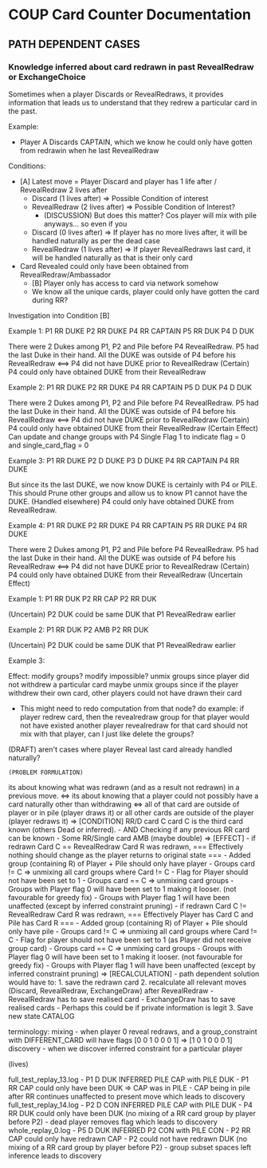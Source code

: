 # COUP Card Counter Documentation

## PATH DEPENDENT CASES 

### Knowledge inferred about card redrawn in past RevealRedraw or ExchangeChoice
Sometimes when a player Discards or RevealRedraws, it provides information that leads us to understand that they redrew a particular card in the past.

Example:
- Player A Discards CAPTAIN, which we know he could only have gotten from redrawin when he last RevealRedraw

Conditions:
- [A] Latest move = Player Discard and player has 1 life after / RevealRedraw 2 lives after
    - Discard (1 lives after) => Possible Condition of interest
    - RevealRedraw (2 lives after) => Possible Condition of Interest?
        - (DISCUSSION) But does this matter? Cos player will mix with pile anyways... so even if you
    - Discard (0 lives after) => If player has no more lives after, it will be handled naturally as per the dead case
    - RevealRedraw (1 lives after) => If player RevealRedraws last card, it will be handled naturally as that is their only card
- Card Revealed could only have been obtained from RevealRedraw/Ambassador
    - [B] Player only has access to card via network somehow
    - We know all the unique cards, player could only have gotten the card during RR?

Investigation into Condition [B]

Example 1:
P1 RR DUKE
P2 RR DUKE
P4 RR CAPTAIN
P5 RR DUK
P4 D DUK

There were 2 Dukes among P1, P2 and Pile before P4 RevealRedraw.
P5 had the last Duke in their hand.
All the DUKE was outside of P4 before his RevealRedraw <==> P4 did not have DUKE prior to RevealRedraw 
(Certain) P4 could only have obtained DUKE from their RevealRedraw

Example 2:
P1 RR DUKE
P2 RR DUKE
P4 RR CAPTAIN
P5 D DUK
P4 D DUK

There were 2 Dukes among P1, P2 and Pile before P4 RevealRedraw.
P5 had the last Duke in their hand.
All the DUKE was outside of P4 before his RevealRedraw <==> P4 did not have DUKE prior to RevealRedraw 
(Certain) P4 could only have obtained DUKE from their RevealRedraw
(Certain Effect) Can update and change groups with P4 Single Flag 1 to indicate flag = 0 and single_card_flag = 0

Example 3:
P1 RR DUKE
P2 D DUKE
P3 D DUKE
P4 RR CAPTAIN
P4 RR DUKE

But since its the last DUKE, we now know DUKE is certainly with P4 or PILE.
This should Prune other groups and allow us to know P1 cannot have the DUKE.
(Handled elsewhere) P4 could only have obtained DUKE from RevealRedraw.

Example 4:
P1 RR DUKE
P2 RR DUKE
P4 RR CAPTAIN
P5 RR DUKE
P4 RR DUKE

There were 2 Dukes among P1, P2 and Pile before P4 RevealRedraw.
P5 had the last Duke in their hand.
All the DUKE was outside of P4 before his RevealRedraw <==> P4 did not have DUKE prior to RevealRedraw 
(Certain) P4 could only have obtained DUKE from their RevealRedraw
(Uncertain Effect) 


Example 1:
P1 RR DUK
P2 RR CAP
P2 RR DUK

(Uncertain) P2 DUK could be same DUK that P1 RevealRedraw earlier

Example 2:
P1 RR DUK
P2 AMB
P2 RR DUK

(Uncertain) P2 DUK could be same DUK that P1 RevealRedraw earlier

Example 3:

Effect:
modify groups?
modify impossible?
unmix groups since player did not withdrew a particular card
maybe unmix groups since if the player withdrew their own card, other players could not have drawn their card
- This might need to redo computation from that node?
do example:
if player redrew card, then the revealredraw group for that player would not have existed
another player revealredraw for that card should not mix with that player, can I just like delete the groups?

(DRAFT)
aren't cases where player Reveal last card already handled naturally?

    (PROBLEM FORMULATION)
its about knowing what was redrawn (and as a result not redrawn) in a previous move.
<=> its about knowing that a player could not possibly have a card naturally other than withdrawing
<=> all of that card are outside of player or in pile (player draws it) or all other cards are outside of the player (player redraws it)
=> [CONDITION] RR/D card C card C is the third card known (others Dead or inferred).
    - AND Checking if any previous RR card can be known
        - Some RR/Single card AMB (maybe double)
=> [EFFECT] 
    - if redrawn Card C == RevealRedraw Card R was redrawn, 
        === Effectively nothing should change as the player returns to original state ===
        - Added group (containing R) of Player + Pile should only have player
        - Groups card != C => unmixing all card groups where Card != C
            - Flag for Player should not have been set to 1
        - Groups card == C => unmixing card groups 
            - Groups with Player flag 0 will have been set to 1 making it looser. (not favourable for greedy fix)
            - Groups with Player flag 1 will have been unaffected (except by inferred constraint pruning)
    - if redrawn Card C != RevealRedraw Card R was redrawn,
        === Effectively Player has Card C and Pile has Card R ===
        - Added group (containing R) of Player + Pile should only have pile
        - Groups card != C => unmixing all card groups where Card != C
            - Flag for player should not have been set to 1 (as Player did not receive group card)
        - Groups card == C => unmixing card groups 
            - Groups with Player flag 0 will have been set to 1 making it looser. (not favourable for greedy fix)
            - Groups with Player flag 1 will have been unaffected (except by inferred constraint pruning)
=> [RECALCULATION]
    - path dependent solution would have to:
        1. save the redrawn card
        2. recalculate all relevant moves (Discard, RevealRedraw, ExchangeDraw) after RevealRedraw
            - RevealRedraw has to save realised card
            - ExchangeDraw has to save realised cards
            - Perhaps this could be if private information is legit
        3. Save new state
CATALOG

terminology:
    mixing - when player 0 reveal redraws, and a group_constraint with DIFFERENT_CARD will have flags [0 0 1 0 0 0 1] => [1 0 1 0 0 0 1]
    discovery - when we discover inferred constraint for a particular player

(lives)

full_test_replay_13.log - P1 D DUK INFERRED PILE CAP with PILE DUK
    - P1 RR CAP could only have been DUK => CAP was in PILE
    - CAP being in pile after RR continues unaffected to present move which leads to discovery
full_test_replay_14.log - P2 D CON INFERRED PILE CAP with PILE DUK
    - P4 RR DUK could only have been DUK (no mixing of a RR card group by player before P2)
    - dead player removes flag which leads to discovery
whole_replay_0.log - P5 D DUK INFERRED P2 CON with PILE CON
    - P2 RR CAP could only have redrawn CAP
    - P2 could not have redrawn DUK (no mixing of a RR card group by player before P2)
    - group subset spaces left inference leads to discovery

